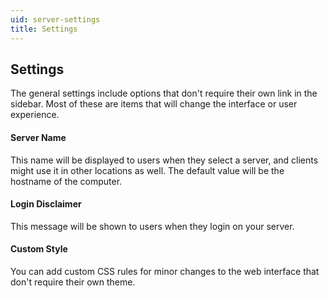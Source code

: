 ```yaml
---
uid: server-settings
title: Settings
---
```


## Settings

The general settings include options that don't require their own link in the sidebar. Most of these are items that will change the interface or user experience.

#### Server Name

This name will be displayed to users when they select a server, and clients might use it in other locations as well. The default value will be the hostname of the computer.

#### Login Disclaimer

This message will be shown to users when they login on your server.

#### Custom Style

You can add custom CSS rules for minor changes to the web interface that don't require their own theme.